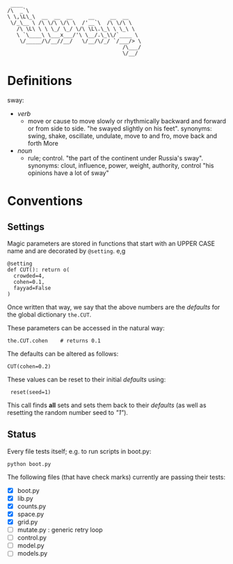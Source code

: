 ```
 ____                                       
/\  _`\                                     
\ \,\L\_\  __  __  __     __     __  __     
 \/_\__ \ /\ \/\ \/\ \  /'__`\  /\ \/\ \    
   /\ \L\ \ \ \_/ \_/ \/\ \L\.\_\ \ \_\ \   
   \ `\____\ \___x___/'\ \__/.\_\\/`____ \  
    \/_____/\/__//__/   \/__/\/_/ `/___/> \ 
                                     /\___/ 
                                     \/__/  
```

# Definitions

sway:

+ _verb_
     + move or cause to move slowly or rhythmically backward and forward or from side to side.
         "he swayed slightly on his feet".
         synonyms:	swing, shake, oscillate,
         undulate, move to and fro, move back and 
         forth More  
+ _noun_
    + rule; control. "the part of the continent under 
         Russia's sway".
         synonyms:	clout, influence, power, weight, authority, control
         "his opinions have a lot of sway"



# Conventions

## Settings

Magic parameters are stored in functions that start with an UPPER CASE name 
and are decorated by `@setting`. e,g

```
@setting
def CUT(): return o( 
  crowded=4, 
  cohen=0.1,
  fayyad=False
)
```

Once written that way, we say that the above numbers are the _defaults_
for the global dictionary `the.CUT`.

These parameters can be accessed in the natural way:

    the.CUT.cohen    # returns 0.1

The defaults can   be altered as follows:

    CUT(cohen=0.2)
    
These values can be reset to their initial _defaults_ using:

     reset(seed=1)

This call finds **all** sets and sets them back to their _defaults_
(as well as resetting the random number seed to _"1"_). 
    
## Status

Every file tests itself; e.g.  to run scripts in boot.py:

    python boot.py

The following files (that have check marks)
currently are passing their tests:

-  [X] boot.py  
-  [X] lib.py  
-  [X] counts.py  
-  [X] space.py
-  [x] grid.py
-  [ ] mutate.py : generic retry loop
-  [ ] control.py 
-  [ ] model.py 
-  [ ] models.py   
